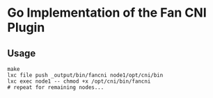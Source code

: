# Go Implementation of the Fan CNI Plugin

## Usage

```shell
make
lxc file push _output/bin/fancni node1/opt/cni/bin
lxc exec node1 -- chmod +x /opt/cni/bin/fancni
# repeat for remaining nodes...
```
